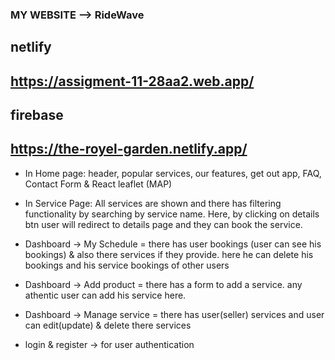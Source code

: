 ### MY WEBSITE --> RideWave
## netlify

## https://assigment-11-28aa2.web.app/

## firebase 

## https://the-royel-garden.netlify.app/



- In Home page: header, popular services, our features, get out app, FAQ, Contact Form & React leaflet (MAP)

- In Service Page: All services are shown and there has filtering functionality by searching by service name. Here, by clicking on details btn user will redirect to details page and they can book the service.

- Dashboard -> My Schedule = there has user bookings (user can see his bookings) & also there services if they provide. here he can delete his bookings and his service bookings of other users

- Dashboard -> Add product = there has a form to add a service. any athentic user can add his service here.

- Dashboard -> Manage service = there has user(seller) services and user can edit(update) & delete there services

- login & register -> for user authentication